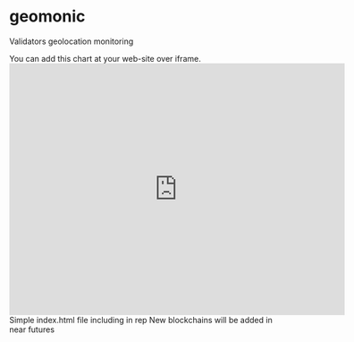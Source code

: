 # geomonic
Validators geolocation monitoring

You can add this chart at your web-site over iframe. <iframe width="600" height="450" src="https://datastudio.google.com/embed/reporting/08127ca6-d4dd-47c8-8714-d82c8c3b5084/page/VIE5C" frameborder="0" style="border:0" allowfullscreen></iframe>
Simple index.html file including in rep
New blockchains will be added in near futures
